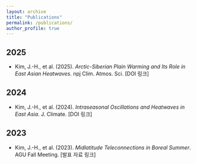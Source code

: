 ```yaml
---
layout: archive
title: "Publications"
permalink: /publications/
author_profile: true
---
```


## 2025
- Kim, J.-H., et al. (2025). *Arctic-Siberian Plain Warming and Its Role in East Asian Heatwaves*. npj Clim. Atmos. Sci. [DOI 링크]

## 2024
- Kim, J.-H., et al. (2024). *Intraseasonal Oscillations and Heatwaves in East Asia*. J. Climate. [DOI 링크]

## 2023
- Kim, J.-H., et al. (2023). *Midlatitude Teleconnections in Boreal Summer*. AGU Fall Meeting. [발표 자료 링크]
